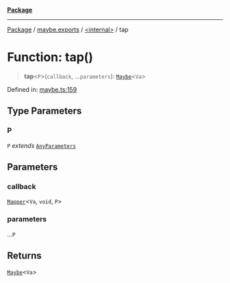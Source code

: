 [**Package**](../../../README.md)

***

[Package](../../../modules.md) / [maybe.exports](../../README.md) / [\<internal\>](../README.md) / tap

# Function: tap()

> **tap**\<`P`\>(`callback`, ...`parameters`): [`Maybe`](../../type-aliases/Maybe.md)\<`Va`\>

Defined in: [maybe.ts:159](https://github.com/AlexXanderGrib/monads-io/blob/88cc2f22cfbd8717d7e52da6913dd270216344b1/src/maybe.ts#L159)

## Type Parameters

### P

`P` *extends* [`AnyParameters`](../../../types/type-aliases/AnyParameters.md)

## Parameters

### callback

[`Mapper`](../../../types/type-aliases/Mapper.md)\<`Va`, `void`, `P`\>

### parameters

...`P`

## Returns

[`Maybe`](../../type-aliases/Maybe.md)\<`Va`\>
